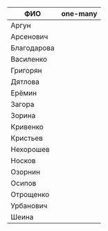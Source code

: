 | **ФИО**    | one-many |
|------------|----------|
| Аргун |          |
| Арсенович  |          |
| Благодарова   |          |
| Василенко  |          |
| Григорян      |          |
| Дятлова  |          |
| Ерёмин   |          |
| Загора    |          |
| Зорина  |          |
| Кривенко    |          |
| Кристьев    |          |
| Нехорошев      |          |
| Носков    |          |
| Озорнин    |          |
| Осипов    |          |
| Отрощенко    |          |
| Урбанович    |          |
| Шеина    |          |
